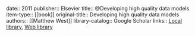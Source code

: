 date:: 2011
publisher:: Elsevier
title:: @Developing high quality data models
item-type:: [[book]]
original-title:: Developing high quality data models
authors:: [[Matthew West]]
library-catalog:: Google Scholar
links:: [Local library](zotero://select/library/items/494523KT), [Web library](https://www.zotero.org/users/6520516/items/494523KT)
